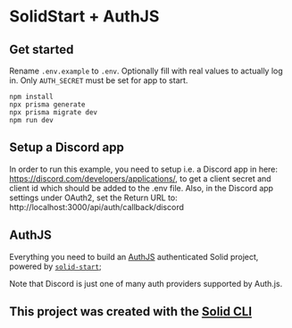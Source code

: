# SolidStart + AuthJS

## Get started

Rename `.env.example` to `.env`. Optionally fill with real values to actually log in. Only `AUTH_SECRET` must be set for app to start.

```
npm install
npx prisma generate
npx prisma migrate dev
npm run dev
```

## Setup a Discord app

In order to run this example, you need to setup i.e. a Discord app in here: https://discord.com/developers/applications/, to get a client secret and client id which should be added to the .env file. Also, in the Discord app settings under OAuth2, set the Return URL to: http://localhost:3000/api/auth/callback/discord

## AuthJS

Everything you need to build an [AuthJS](https://authjs.dev/) authenticated Solid project, powered by [`solid-start`](https://start.solidjs.com);


Note that Discord is just one of many auth providers supported by Auth.js.

## This project was created with the [Solid CLI](https://solid-cli.netlify.app)
